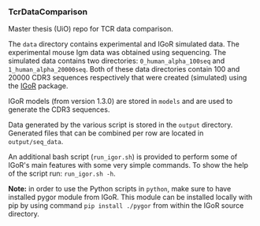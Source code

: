 ### TcrDataComparison
Master thesis (UiO) repo for TCR data comparison.

The `data` directory contains experimental and IGoR simulated
data. The experimental mouse Igm data was obtained using
sequencing. The simulated data contains two directories:
`0_human_alpha_100seq` and `1_human_alpha_20000seq`.
Both of these data directories contain 100 and 20000 CDR3
sequences respectively that were created (simulated) using
the [IGoR](https://github.com/qmarcou/IGoR) package.

IGoR models (from version 1.3.0) are stored in `models` and
are used to generate the CDR3 sequences.

Data generated by the various script is stored in the `output`
directory. Generated files that can be combined per row are
located in `output/seq_data`.

An additional bash script (`run_igor.sh`) is provided to
perform some of IGoR's main features with some very simple
commands. To show the help of the script run: `run_igor.sh -h`.

**Note:** in order to use the Python scripts in `python`, make
sure to have installed pygor module from IGoR. This module can
be installed locally with pip by using command
`pip install ./pygor` from within the IGoR source directory.